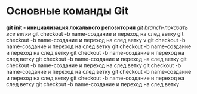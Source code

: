 # Основные команды Git
**git init - инициализация локального репозитория**
*git branch-показать все ветки*
git checkout -b name-создание и переход на след ветку
git checkout -b name-создание и переход на след ветку
v
git checkout -b name-создание и переход на след ветку
git checkout -b name-создание и переход на след ветку
git checkout -b name-создание и переход на след ветку
git checkout -b name-создание и переход на след ветку
git checkout -b name-создание и переход на след ветку
git checkout -b name-создание и переход на след ветку
git checkout -b name-создание и переход на след ветку
git checkout -b name-создание и переход на след ветку
git checkout -b name-создание и переход на след ветку

